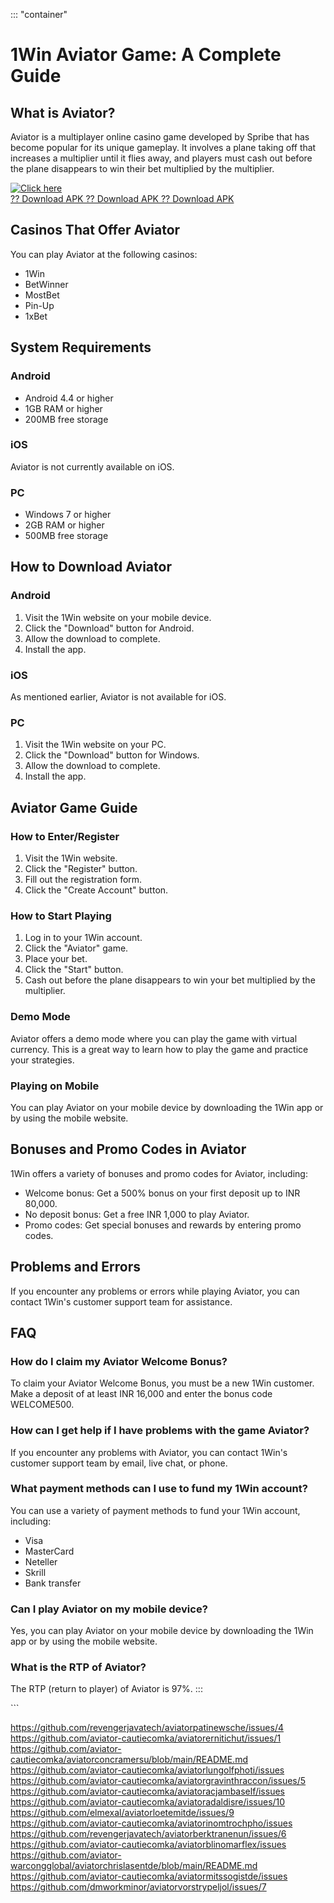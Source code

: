 ::: \"container\"
# 1Win Aviator Game: A Complete Guide

## What is Aviator?

Aviator is a multiplayer online casino game developed by Spribe that has
become popular for its unique gameplay. It involves a plane taking off
that increases a multiplier until it flies away, and players must cash
out before the plane disappears to win their bet multiplied by the
multiplier.

[![Click
here](https://readscoops.com/wp-content/uploads/2023/03/Readscoop-aviator-1-1.jpg)](https://traff.sbs/deff)\
[?? Download APK ?? Download APK ?? Download
APK](https://traff.sbs/deff)

## Casinos That Offer Aviator

You can play Aviator at the following casinos:

-   1Win
-   BetWinner
-   MostBet
-   Pin-Up
-   1xBet

## System Requirements

### Android

-   Android 4.4 or higher
-   1GB RAM or higher
-   200MB free storage

### iOS

Aviator is not currently available on iOS.

### PC

-   Windows 7 or higher
-   2GB RAM or higher
-   500MB free storage

## How to Download Aviator

### Android

1.  Visit the 1Win website on your mobile device.
2.  Click the "Download" button for Android.
3.  Allow the download to complete.
4.  Install the app.

### iOS

As mentioned earlier, Aviator is not available for iOS.

### PC

1.  Visit the 1Win website on your PC.
2.  Click the "Download" button for Windows.
3.  Allow the download to complete.
4.  Install the app.

## Aviator Game Guide

### How to Enter/Register

1.  Visit the 1Win website.
2.  Click the "Register" button.
3.  Fill out the registration form.
4.  Click the "Create Account" button.

### How to Start Playing

1.  Log in to your 1Win account.
2.  Click the "Aviator" game.
3.  Place your bet.
4.  Click the "Start" button.
5.  Cash out before the plane disappears to win your bet multiplied by
    the multiplier.

### Demo Mode

Aviator offers a demo mode where you can play the game with virtual
currency. This is a great way to learn how to play the game and practice
your strategies.

### Playing on Mobile

You can play Aviator on your mobile device by downloading the 1Win app
or by using the mobile website.

## Bonuses and Promo Codes in Aviator

1Win offers a variety of bonuses and promo codes for Aviator, including:

-   Welcome bonus: Get a 500% bonus on your first deposit up to INR
    80,000.
-   No deposit bonus: Get a free INR 1,000 to play Aviator.
-   Promo codes: Get special bonuses and rewards by entering promo
    codes.

## Problems and Errors

If you encounter any problems or errors while playing Aviator, you can
contact 1Win\'s customer support team for assistance.

## FAQ

### How do I claim my Aviator Welcome Bonus?

To claim your Aviator Welcome Bonus, you must be a new 1Win customer.
Make a deposit of at least INR 16,000 and enter the bonus code
WELCOME500.

### How can I get help if I have problems with the game Aviator?

If you encounter any problems with Aviator, you can contact 1Win\'s
customer support team by email, live chat, or phone.

### What payment methods can I use to fund my 1Win account?

You can use a variety of payment methods to fund your 1Win account,
including:

-   Visa
-   MasterCard
-   Neteller
-   Skrill
-   Bank transfer

### Can I play Aviator on my mobile device?

Yes, you can play Aviator on your mobile device by downloading the 1Win
app or by using the mobile website.

### What is the RTP of Aviator?

The RTP (return to player) of Aviator is 97%.
:::

\`\`\`


https://github.com/revengerjavatech/aviatorpatinewsche/issues/4
https://github.com/aviator-cautiecomka/aviatorernitichut/issues/1
https://github.com/aviator-cautiecomka/aviatorconcramersu/blob/main/README.md
https://github.com/aviator-cautiecomka/aviatorlungolfphoti/issues
https://github.com/aviator-cautiecomka/aviatorgravinthraccon/issues/5
https://github.com/aviator-cautiecomka/aviatoracjambaself/issues
https://github.com/aviator-cautiecomka/aviatoradaldisre/issues/10
https://github.com/elmexal/aviatorloetemitde/issues/9
https://github.com/aviator-cautiecomka/aviatorinomtrochpho/issues
https://github.com/revengerjavatech/aviatorberktranenun/issues/6
https://github.com/aviator-cautiecomka/aviatorblinomarflex/issues
https://github.com/aviator-warcongglobal/aviatorchrislasentde/blob/main/README.md
https://github.com/aviator-cautiecomka/aviatormitssogistde/issues
https://github.com/dmworkminor/aviatorvorstrypeljol/issues/7
